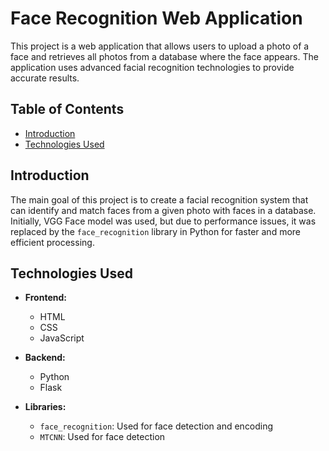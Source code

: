 # Face Recognition Web Application

This project is a web application that allows users to upload a photo of a face and retrieves all photos from a database where the face appears. The application uses advanced facial recognition technologies to provide accurate results.

## Table of Contents

- [Introduction](#introduction)
- [Technologies Used](#technologies-used)


## Introduction

The main goal of this project is to create a facial recognition system that can identify and match faces from a given photo with faces in a database. Initially, VGG Face model was used, but due to performance issues, it was replaced by the `face_recognition` library in Python for faster and more efficient processing.

## Technologies Used

- **Frontend:**
  - HTML
  - CSS
  - JavaScript

- **Backend:**
  - Python
  - Flask

- **Libraries:**
  - `face_recognition`: Used for face detection and encoding
  - `MTCNN`: Used for face detection
